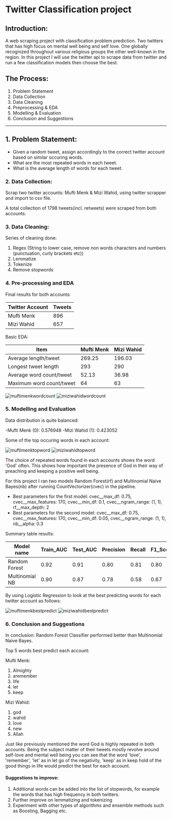 # Twitter Classification project

## Introduction:

A web scraping project with classification problem prediction. Two twitters that has high focus on mental well being and self love. One globally recognized throughout various religious groups the other well-known in the region. In this project I will use the twitter api to scrape data from twitter and run a few classification models then choose the best.

## The Process:

1. Problem Statement
2. Data Collection
3. Data Cleaning 
4. Preprocessing & EDA
5. Modelling & Evaluation
6. Conclusion and Suggestions

----------------------------

## 1. Problem Statement: 
- Given a random tweet, assign accordingly to the correct twitter account based on similar occuring words.
- What are the most repeated words in each tweet.
- What is the average length of words for each tweet.

### 2. Data Collection:

Scrap two twitter accounts: Mufti Menk & Mizi Wahid, using twitter scrapper and import to csv file.

A total collection of 1798 tweets(incl. retweets) were scraped from both accounts.


### 3. Data Cleaning:

Series of cleaning done:
1. Regex (String to lower case, remove non words characters and numbers (punctuation, curly brackets etc))
2. Lemmatize
3. Tokenize
4. Remove stopwords


### 4. Pre-processing and EDA

Final results for both accounts:

|Twitter Account| Tweets|
|---------------|-------|
|Mufti Menk| 896 |
|Mizi Wahid| 657 |


Basic EDA:

|Item               | Mufti Menk | Mizi Wahid |
|-------------------|------------|------------|
|Average length/tweet| 269.25    | 196.03     |
|Longest tweet length| 293       | 290        |
|Average word count/tweet| 52.13 | 36.98      |
|Maximum word count/tweet| 64    | 63         |
 
![muftimenkwordcount](https://github.com/ahmdkhalil/DSIF_Projects/blob/main/NLP-Classification-with-Twitter-main/images/muftimenk%20word%20count.png)
![miziwahidwordcount](https://github.com/ahmdkhalil/DSIF_Projects/blob/main/NLP-Classification-with-Twitter-main/images/miziwahid%20word%20count.png)

### 5. Modelling and Evaluation

Data distribution is quite balanced:

-Mufti Menk (0): 0.576948
-Mizi Wahid (1): 0.423052

Some of the top occuring words in each account:

![muftimenktopword](https://github.com/ahmdkhalil/DSIF_Projects/blob/main/NLP-Classification-with-Twitter-main/images/topword%20muftimenk.png)
![miziwahidtopword](https://github.com/ahmdkhalil/DSIF_Projects/blob/main/NLP-Classification-with-Twitter-main/images/topwords%20miziwahid.png)

The choice of repeated words found in each accounts shows the word 'God' often. This shows how important the presence of God in their way of preaching and keeping a positive well being.

For this project I ran two models Random Forest(rf) and Multinomial Naive Bayes(nb) after running CountVectorizer(cvec) in the pipeline.

- Best parameters for the first model: cvec__max_df: 0.75, cvec__max_features: 170, cvec__min_df: 0.1, cvec__ngram_range: (1, 1), rf__max_depth: 2
- Best parameters for the second model: cvec__max_df: 0.75, cvec__max_features: 170, cvec__min_df: 0.05, cvec__ngram_range: (1, 1), nb__alpha: 0.3

Summary table results:

|Model name| Train_AUC | Test_AUC | Precision | Recall | F1_Score |
| -------- | --------- | -------- | --------- | ------ | -------- |
|Random Forest | 0.92 | 0.91 | 0.80 | 0.81 | 0.80 |
|Multinomial NB | 0.90 | 0.87 | 0.78 | 0.58 | 0.67 |

By using Logistic Regression to look at the best predicting words for each twitter account as follows:

![muftimenkbestpredict](https://github.com/ahmdkhalil/DSIF_Projects/blob/main/NLP-Classification-with-Twitter-main/images/bestpredictingwords%20muftimenk.png)
![miziwahidbestpredict](https://github.com/ahmdkhalil/DSIF_Projects/blob/main/NLP-Classification-with-Twitter-main/images/bestpredictingwords%20miziwahid.png)


### 6. Conclusion and Suggestions

In conclusion: Random Forest Classifier performed better than Multinomial Naive Bayes.

Top 5 words best predict each account:

Mufti Menk:
1. Almighty
2. aremember
3. life
4. let
5. keep

Mizi Wahid:
1. god
2. wahid
3. love
4. new
5. Allah


Just like previously mentioned the word God is highly repeated in both accounts. Being the subject matter of their tweets mostly revolve around self-love and mental well being you can see that the word 'love', 'remember', 'let' as in let go of the negativity, 'keep' as in keep hold of the good things in life would predict the best for each account.

#### Suggestions to improve:

1. Additional words can be added into the list of stopwords, for example the words that has high frequency in both twitters.
2. Further improve on lemmatizing and tokenizing
3. Experiment with other types of algorithms and ensemble methods such as Boosting, Bagging etc.

